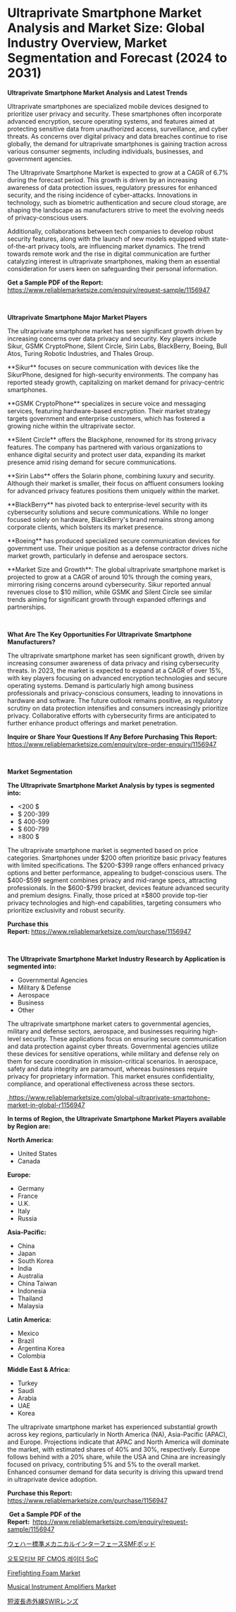 <p><h1>Ultraprivate Smartphone Market Analysis and Market Size: Global Industry Overview, Market Segmentation and Forecast (2024 to 2031)</h1></p><p><strong>Ultraprivate Smartphone Market Analysis and Latest Trends</strong></p>
<p><p>Ultraprivate smartphones are specialized mobile devices designed to prioritize user privacy and security. These smartphones often incorporate advanced encryption, secure operating systems, and features aimed at protecting sensitive data from unauthorized access, surveillance, and cyber threats. As concerns over digital privacy and data breaches continue to rise globally, the demand for ultraprivate smartphones is gaining traction across various consumer segments, including individuals, businesses, and government agencies.</p><p>The Ultraprivate Smartphone Market is expected to grow at a CAGR of 6.7% during the forecast period. This growth is driven by an increasing awareness of data protection issues, regulatory pressures for enhanced security, and the rising incidence of cyber-attacks. Innovations in technology, such as biometric authentication and secure cloud storage, are shaping the landscape as manufacturers strive to meet the evolving needs of privacy-conscious users.</p><p>Additionally, collaborations between tech companies to develop robust security features, along with the launch of new models equipped with state-of-the-art privacy tools, are influencing market dynamics. The trend towards remote work and the rise in digital communication are further catalyzing interest in ultraprivate smartphones, making them an essential consideration for users keen on safeguarding their personal information.</p></p>
<p><strong>Get a Sample PDF of the Report:&nbsp;</strong> <a href="https://www.reliablemarketsize.com/enquiry/request-sample/1156947">https://www.reliablemarketsize.com/enquiry/request-sample/1156947</a></p>
<p>&nbsp;</p>
<p><strong>Ultraprivate Smartphone Major Market Players</strong></p>
<p><p>The ultraprivate smartphone market has seen significant growth driven by increasing concerns over data privacy and security. Key players include Sikur, GSMK CryptoPhone, Silent Circle, Sirin Labs, BlackBerry, Boeing, Bull Atos, Turing Robotic Industries, and Thales Group.</p><p>**Sikur** focuses on secure communication with devices like the SikurPhone, designed for high-security environments. The company has reported steady growth, capitalizing on market demand for privacy-centric smartphones.</p><p>**GSMK CryptoPhone** specializes in secure voice and messaging services, featuring hardware-based encryption. Their market strategy targets government and enterprise customers, which has fostered a growing niche within the ultraprivate sector.</p><p>**Silent Circle** offers the Blackphone, renowned for its strong privacy features. The company has partnered with various organizations to enhance digital security and protect user data, expanding its market presence amid rising demand for secure communications.</p><p>**Sirin Labs** offers the Solarin phone, combining luxury and security. Although their market is smaller, their focus on affluent consumers looking for advanced privacy features positions them uniquely within the market.</p><p>**BlackBerry** has pivoted back to enterprise-level security with its cybersecurity solutions and secure communications. While no longer focused solely on hardware, BlackBerry's brand remains strong among corporate clients, which bolsters its market presence.</p><p>**Boeing** has produced specialized secure communication devices for government use. Their unique position as a defense contractor drives niche market growth, particularly in defense and aerospace sectors.</p><p>**Market Size and Growth**: The global ultraprivate smartphone market is projected to grow at a CAGR of around 10% through the coming years, mirroring rising concerns around cybersecurity. Sikur reported annual revenues close to $10 million, while GSMK and Silent Circle see similar trends aiming for significant growth through expanded offerings and partnerships.</p></p>
<p>&nbsp;</p>
<p><strong>What Are The Key Opportunities For Ultraprivate Smartphone Manufacturers?</strong></p>
<p><p>The ultraprivate smartphone market has seen significant growth, driven by increasing consumer awareness of data privacy and rising cybersecurity threats. In 2023, the market is expected to expand at a CAGR of over 15%, with key players focusing on advanced encryption technologies and secure operating systems. Demand is particularly high among business professionals and privacy-conscious consumers, leading to innovations in hardware and software. The future outlook remains positive, as regulatory scrutiny on data protection intensifies and consumers increasingly prioritize privacy. Collaborative efforts with cybersecurity firms are anticipated to further enhance product offerings and market penetration.</p></p>
<p><strong>Inquire or Share Your Questions If Any Before Purchasing This Report:</strong> <a href="https://www.reliablemarketsize.com/enquiry/pre-order-enquiry/1156947">https://www.reliablemarketsize.com/enquiry/pre-order-enquiry/1156947</a></p>
<p>&nbsp;</p>
<p><strong>Market Segmentation</strong></p>
<p><strong>The Ultraprivate Smartphone Market Analysis by types is segmented into:</strong></p>
<p><ul><li><200 $</li><li>$ 200-399</li><li>$ 400-599</li><li>$ 600-799</li><li>≥800 $</li></ul></p>
<p><p>The ultraprivate smartphone market is segmented based on price categories. Smartphones under $200 often prioritize basic privacy features with limited specifications. The $200-$399 range offers enhanced privacy options and better performance, appealing to budget-conscious users. The $400-$599 segment combines privacy and mid-range specs, attracting professionals. In the $600-$799 bracket, devices feature advanced security and premium designs. Finally, those priced at ≥$800 provide top-tier privacy technologies and high-end capabilities, targeting consumers who prioritize exclusivity and robust security.</p></p>
<p><strong>Purchase this Report:&nbsp;</strong><a href="https://www.reliablemarketsize.com/purchase/1156947">https://www.reliablemarketsize.com/purchase/1156947</a></p>
<p>&nbsp;</p>
<p><strong>The Ultraprivate Smartphone Market Industry Research by Application is segmented into:</strong></p>
<p><ul><li>Governmental Agencies</li><li>Military & Defense</li><li>Aerospace</li><li>Business</li><li>Other</li></ul></p>
<p><p>The ultraprivate smartphone market caters to governmental agencies, military and defense sectors, aerospace, and businesses requiring high-level security. These applications focus on ensuring secure communication and data protection against cyber threats. Governmental agencies utilize these devices for sensitive operations, while military and defense rely on them for secure coordination in mission-critical scenarios. In aerospace, safety and data integrity are paramount, whereas businesses require privacy for proprietary information. This market ensures confidentiality, compliance, and operational effectiveness across these sectors.</p></p>
<p><a href="https://www.reliablemarketsize.com/global-ultraprivate-smartphone-market-in-global-r1156947">&nbsp;https://www.reliablemarketsize.com/global-ultraprivate-smartphone-market-in-global-r1156947</a></p>
<p><strong>In terms of Region, the Ultraprivate Smartphone Market Players available by Region are:</strong></p>
<p>
    <p> <strong> North America: </strong>
        <ul>
            <li>United States</li>
            <li>Canada</li>
        </ul>
        </p> 
    <p> <strong> Europe: </strong>
        <ul>
            <li>Germany</li>
            <li>France</li>
            <li>U.K.</li>
            <li>Italy</li>
            <li>Russia</li>
        </ul>
        </p> 
    <p> <strong> Asia-Pacific: </strong>
        <ul>
            <li>China</li>
            <li>Japan</li>
            <li>South Korea</li>
            <li>India</li>
            <li>Australia</li>
            <li>China Taiwan</li>
            <li>Indonesia</li>
            <li>Thailand</li>
            <li>Malaysia</li>
        </ul>
        </p> 
    <p> <strong> Latin America: </strong>
        <ul>
            <li>Mexico</li>
            <li>Brazil</li>
            <li>Argentina Korea</li>
            <li>Colombia</li>
        </ul>
        </p> 
    <p> <strong> Middle East & Africa: </strong>
        <ul>
            <li>Turkey</li>
            <li>Saudi</li>
            <li>Arabia</li>
            <li>UAE</li>
            <li>Korea</li>
        </ul>
    </p>
    </p>
<p><p>The ultraprivate smartphone market has experienced substantial growth across key regions, particularly in North America (NA), Asia-Pacific (APAC), and Europe. Projections indicate that APAC and North America will dominate the market, with estimated shares of 40% and 30%, respectively. Europe follows behind with a 20% share, while the USA and China are increasingly focused on privacy, contributing 5% and 5% to the overall market. Enhanced consumer demand for data security is driving this upward trend in ultraprivate device adoption.</p></p>
<p><strong>Purchase this Report: </strong><a href="https://www.reliablemarketsize.com/purchase/1156947">https://www.reliablemarketsize.com/purchase/1156947</a></p>
<p>&nbsp;<strong>Get a Sample PDF of the Report:&nbsp;&nbsp;</strong><a href="https://www.reliablemarketsize.com/enquiry/request-sample/1156947">https://www.reliablemarketsize.com/enquiry/request-sample/1156947</a></p>
<p><strong></strong></p>
<p><p><a href="https://medium.com/@rhetthirte2023/wafer-standard-mechanical-interfacesmf-pod-df17ffbdf5c2">ウェハー標準メカニカルインターフェースSMFポッド</a></p><p><a href="https://medium.com/@ganeshprasad001/%EC%84%B8%EA%B3%84-automotive-rf-cmos-radar-soc-market-%EC%9D%80-2024%EC%97%90%EC%84%9C-2031%EB%A1%9C-%EC%97%B0%ED%8F%89%EA%B7%A0-%EC%A6%9D%EA%B0%80%EC%9C%A8%EC%9D%84-%EB%B3%B4%EC%9D%BC-%EA%B2%83%EC%9C%BC%EB%A1%9C-%EC%98%88%EC%83%81%EB%90%A9%EB%8B%88%EB%8B%A4-a5b47e4cff95">오토모티브 RF CMOS 레이더 SoC</a></p><p><a href="https://issuu.com/reportprime-2/docs/firefighting-foam-market-size-2030._1ea2cbfe844244">Firefighting Foam Market</a></p><p><a href="https://www.linkedin.com/pulse/global-musical-instrument-amplifiers-market-size-trends-analysis-mlzoe?trackingId=1jWbM3IcR9eqmbJlxPVqWw%3D%3D">Musical Instrument Amplifiers Market</a></p><p><a href="https://medium.com/@rhetthirte2023/short-wavelength-infra-red-swir-lenses-941bfaf9719b">短波長赤外線SWIRレンズ</a></p></p>